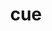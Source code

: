 ---
category: 3-letters
denotation: null
name: cue
reference_link: https://www.etymonline.com/word/cue
root_language: null
root_name: null
title: cue
type: free
word_sums:
- respelling: cue
  sum: 'Cue + '
---